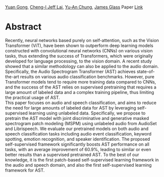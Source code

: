 [Yuan Gong](https://arxiv.org/search/cs?searchtype=author&query=Gong,+Y), [Cheng-I Jeff Lai](https://arxiv.org/search/cs?searchtype=author&query=Lai,+C+J), [Yu-An Chung](https://arxiv.org/search/cs?searchtype=author&query=Chung,+Y), [James Glass](https://arxiv.org/search/cs?searchtype=author&query=Glass,+J)
Paper [Link](https://arxiv.org/abs/2110.09784)
# Abstract
Recently, neural networks based purely on self-attention, such as the Vision Transformer (ViT), have been shown to outperform deep learning models constructed with convolutional neural networks (CNNs) on various vision tasks, thus extending the success of Transformers, which were originally developed for language processing, to the vision domain. A recent study showed that a similar methodology can also be applied to the audio domain. Specifically, the Audio Spectrogram Transformer (AST) achieves state-of-the-art results on various audio classification benchmarks. However, pure Transformer models tend to require more training data compared to CNNs, and the success of the AST relies on supervised pretraining that requires a large amount of labeled data and a complex training pipeline, thus limiting the practical usage of AST.  
This paper focuses on audio and speech classification, and aims to reduce the need for large amounts of labeled data for AST by leveraging self-supervised learning using unlabeled data. Specifically, we propose to pretrain the AST model with joint discriminative and generative masked spectrogram patch modeling (MSPM) using unlabeled audio from AudioSet and Librispeech. We evaluate our pretrained models on both audio and speech classification tasks including audio event classification, keyword spotting, emotion recognition, and speaker identification. The proposed self-supervised framework significantly boosts AST performance on all tasks, with an average improvement of 60.9%, leading to similar or even better results than a supervised pretrained AST. To the best of our knowledge, it is the first patch-based self-supervised learning framework in the audio and speech domain, and also the first self-supervised learning framework for AST.